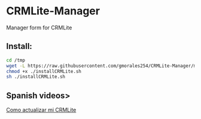 # CRMLite-Manager
Manager form for CRMLite

## Install:
```sh
cd /tmp
wget -L https://raw.githubusercontent.com/gmorales254/CRMLite-Manager/main/installCRMLite.sh
chmod +x ./installCRMLite.sh
sh ./installCRMLite.sh
```

## Spanish videos>
[Como actualizar mi CRMLite](https://www.loom.com/share/60726b9fbc5145299eef16cf8aaa7d61)